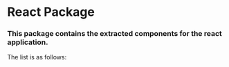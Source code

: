 # React Package 

### This package contains the extracted components for the react application. 

The list is as follows:

